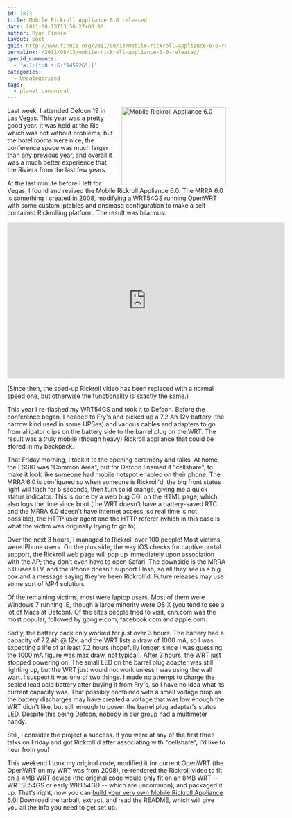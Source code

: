 ```yaml
---
id: 1873
title: Mobile Rickroll Appliance 6.0 released
date: 2011-08-13T13:56:27+00:00
author: Ryan Finnie
layout: post
guid: http://www.finnie.org/2011/08/13/mobile-rickroll-appliance-6-0-released/
permalink: /2011/08/13/mobile-rickroll-appliance-6-0-released/
openid_comments:
  - 'a:1:{i:0;s:6:"145926";}'
categories:
  - Uncategorized
tags:
  - planet:canonical
---
```

<div style="float: right; margin-left: 1em;">
  <a href="http://www.flickr.com/photos/fo0bar/2366164074/" title="Mobile Rickroll Appliance 6.0 by Ryan Finnie, on Flickr"><img src="http://farm4.static.flickr.com/3228/2366164074_fce0ee2d3b_m.jpg" width="240" height="180" alt="Mobile Rickroll Appliance 6.0" /></a>
</div>

Last week, I attended Defcon 19 in Las Vegas. This year was a pretty good year. It was held at the Rio which was not without problems, but the hotel rooms were nice, the conference space was much larger than any previous year, and overall it was a much better experience that the Riviera from the last few years.

At the last minute before I left for Vegas, I found and revived the Mobile Rickroll Appliance 6.0. The MRRA 6.0 is something I created in 2008, modifying a WRT54GS running OpenWRT with some custom iptables and dnsmasq configuration to make a self-contained Rickrolling platform. The result was hilarious:

<iframe width="640" height="360" src="https://www.youtube.com/embed/l0C_wEAx6ao" frameborder="0" allowfullscreen></iframe>

(Since then, the sped-up Rickroll video has been replaced with a normal speed one, but otherwise the functionality is exactly the same.)

This year I re-flashed my WRT54GS and took it to Defcon. Before the conference began, I headed to Fry's and picked up a 7.2 Ah 12v battery (the narrow kind used in some UPSes) and various cables and adapters to go from alligator clips on the battery side to the barrel plug on the WRT. The result was a truly mobile (though heavy) Rickroll appliance that could be stored in my backpack.

That Friday morning, I took it to the opening ceremony and talks. At home, the ESSID was "Common Area", but for Defcon I named it "cellshare", to make it look like someone had mobile hotspot enabled on their phone. The MRRA 6.0 is configured so when someone is Rickroll'd, the big front status light will flash for 5 seconds, then turn solid orange, giving me a quick status indicator. This is done by a web bug CGI on the HTML page, which also logs the time since boot (the WRT doesn't have a battery-saved RTC and the MRRA 6.0 doesn't have internet access, so real time is not possible), the HTTP user agent and the HTTP referer (which in this case is what the victim was originally trying to go to).

Over the next 3 hours, I managed to Rickroll over 100 people! Most victims were iPhone users. On the plus side, the way iOS checks for captive portal support, the Rickroll web page will pop up immediately upon association with the AP; they don't even have to open Safari. The downside is the MRRA 6.0 uses FLV, and the iPhone doesn't support Flash, so all they see is a big box and a message saying they've been Rickroll'd. Future releases may use some sort of MP4 solution.

Of the remaining victims, most were laptop users. Most of them were Windows 7 running IE, though a large minority were OS X (you tend to see a lot of Macs at Defcon). Of the sites people tried to visit, cnn.com was the most popular, followed by google.com, facebook.com and apple.com.

Sadly, the battery pack only worked for just over 3 hours. The battery had a capacity of 7.2 Ah @ 12v, and the WRT lists a draw of 1000 mA, so I was expecting a life of at least 7.2 hours (hopefully longer, since I was guessing the 1000 mA figure was max draw, not typical). After 3 hours, the WRT just stopped powering on. The small LED on the barrel plug adapter was still lighting up, but the WRT just would not work unless I was using the wall wart. I suspect it was one of two things. I made no attempt to charge the sealed lead acid battery after buying it from Fry's, so I have no idea what its current capacity was. That possibly combined with a small voltage drop as the battery discharges may have created a voltage that was low enough the WRT didn't like, but still enough to power the barrel plug adapter's status LED. Despite this being Defcon, nobody in our group had a multimeter handy.

Still, I consider the project a success. If you were at any of the first three talks on Friday and got Rickroll'd after associating with "cellshare", I'd like to hear from you!

This weekend I took my original code, modified it for current OpenWRT (the OpenWRT on my WRT was from 2008), re-rendered the Rickroll video to fit on a 4MB WRT device (the original code would only fit on an 8MB WRT -- WRTSL54GS or early WRT54GD -- which are uncommon), and packaged it up. That's right, now you can [build your very own Mobile Rickroll Appliance 6.0](http://www.finnie.org/software/mrra-6.0/)! Download the tarball, extract, and read the README, which will give you all the info you need to get set up.
